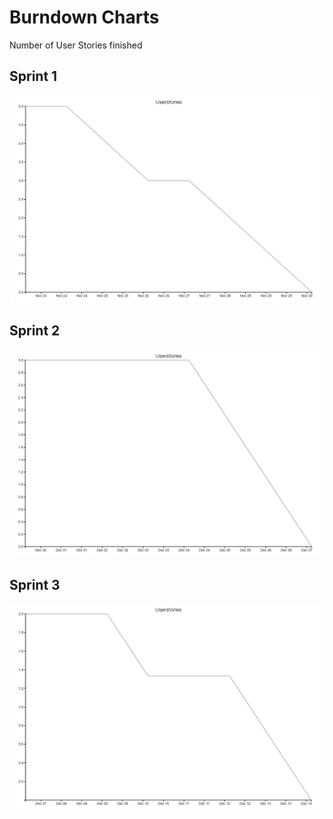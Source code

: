 # Burndown Charts
Number of User Stories finished

## Sprint 1

![](images/burndown1.png)

## Sprint 2

![](images/burndown2.png)

## Sprint 3

![](images/burndown3.png)